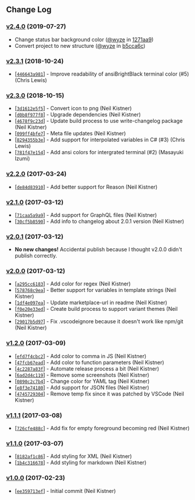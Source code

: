 ## Change Log

### [v2.4.0](https://github.com/wyze/vscode-hybrid-next/releases/tag/v2.4.0) (2019-07-27)

* Change status bar background color ([@wyze](https://github.com/wyze) in [1271aa9](https://github.com/wyze/vscode-hybrid-next/commit/1271aa9))
* Convert project to new structure ([@wyze](https://github.com/wyze) in [b5cca6c](https://github.com/wyze/vscode-hybrid-next/commit/b5cca6c))

### [v2.3.1](https://github.com/wyze/vscode-hybrid-next/releases/tag/v2.3.1) (2018-10-24)

* [[`446643a981`](https://github.com/wyze/vscode-hybrid-next/commit/446643a981)] - Improve readability of ansiBrightBlack terminal color (#5) (Chris Lewis)

### [v2.3.0](https://github.com/wyze/vscode-hybrid-next/releases/tag/v2.3.0) (2018-10-15)

* [[`3d1612e5f5`](https://github.com/wyze/vscode-hybrid-next/commit/3d1612e5f5)] - Convert icon to png (Neil Kistner)
* [[`d0b8f977f8`](https://github.com/wyze/vscode-hybrid-next/commit/d0b8f977f8)] - Upgrade dependencies (Neil Kistner)
* [[`4678f9c23d`](https://github.com/wyze/vscode-hybrid-next/commit/4678f9c23d)] - Update build process to use write-changelog package (Neil Kistner)
* [[`099ff4bfe7`](https://github.com/wyze/vscode-hybrid-next/commit/099ff4bfe7)] - Meta file updates (Neil Kistner)
* [[`8294355b3e`](https://github.com/wyze/vscode-hybrid-next/commit/8294355b3e)] - Add support for interpolated variables in C# (#3) (Chris Lewis)
* [[`781f47e154`](https://github.com/wyze/vscode-hybrid-next/commit/781f47e154)] - Add ansi colors for intergrated terminal (#2) (Masayuki Izumi)

### [v2.2.0](https://github.com/wyze/vscode-hybrid-next/releases/tag/v2.2.0) (2017-03-24)

* [[`de84d83910`](https://github.com/wyze/vscode-hybrid-next/commit/de84d83910)] - Add better support for Reason (Neil Kistner)

### [v2.1.0](https://github.com/wyze/vscode-hybrid-next/releases/tag/v2.1.0) (2017-03-12)

* [[`71caa5a9a9`](https://github.com/wyze/vscode-hybrid-next/commit/71caa5a9a9)] - Add support for GraphQL files (Neil Kistner)
* [[`30cf5b8590`](https://github.com/wyze/vscode-hybrid-next/commit/30cf5b8590)] - Add info to changelog about 2.0.1 version (Neil Kistner)

### [v2.0.1](https://github.com/wyze/vscode-hybrid-next/releases/tag/v2.0.1) (2017-03-12)

* **No new changes!** Accidental publish because I thought v2.0.0 didn't publish correctly.

### [v2.0.0](https://github.com/wyze/vscode-hybrid-next/releases/tag/v2.0.0) (2017-03-12)

* [[`a295cc6183`](https://github.com/wyze/vscode-hybrid-next/commit/a295cc6183)] - Add color for regex (Neil Kistner)
* [[`578768c9ea`](https://github.com/wyze/vscode-hybrid-next/commit/578768c9ea)] - Better support for variables in template strings (Neil Kistner)
* [[`1df4e097ea`](https://github.com/wyze/vscode-hybrid-next/commit/1df4e097ea)] - Update marketplace-url in readme (Neil Kistner)
* [[`f0e20e33ed`](https://github.com/wyze/vscode-hybrid-next/commit/f0e20e33ed)] - Create build process to support variant themes (Neil Kistner)
* [[`29017b5d97`](https://github.com/wyze/vscode-hybrid-next/commit/29017b5d97)] - Fix .vscodeignore because it doesn't work like npm/git (Neil Kistner)

### [v1.2.0](https://github.com/wyze/vscode-hybrid-next/releases/tag/v1.2.0) (2017-03-09)

* [[`efd7f4cbc2`](https://github.com/wyze/vscode-hybrid-next/commit/efd7f4cbc2)] - Add color to comma in JS (Neil Kistner)
* [[`47fcb67ead`](https://github.com/wyze/vscode-hybrid-next/commit/47fcb67ead)] - Add color to function parameters (Neil Kistner)
* [[`4c2287a83f`](https://github.com/wyze/vscode-hybrid-next/commit/4c2287a83f)] - Automate release process a bit (Neil Kistner)
* [[`6ad2d4c119`](https://github.com/wyze/vscode-hybrid-next/commit/6ad2d4c119)] - Remove some screenshots (Neil Kistner)
* [[`0890c2c7b4`](https://github.com/wyze/vscode-hybrid-next/commit/0890c2c7b4)] - Change color for YAML tag (Neil Kistner)
* [[`e8f3e74180`](https://github.com/wyze/vscode-hybrid-next/commit/e8f3e74180)] - Add support for JSON files (Neil Kistner)
* [[`4745729304`](https://github.com/wyze/vscode-hybrid-next/commit/4745729304)] - Remove temp fix since it was patched by VSCode (Neil Kistner)

### [v1.1.1](https://github.com/wyze/vscode-hybrid-next/releases/tag/v1.1.1) (2017-03-08)

* [[`726cfe488c`](https://github.com/wyze/vscode-hybrid-next/commit/726cfe488c)] - Add fix for empty foreground becoming red (Neil Kistner)

### [v1.1.0](https://github.com/wyze/vscode-hybrid-next/releases/tag/v1.1.0) (2017-03-07)

* [[`8182af1c86`](https://github.com/wyze/vscode-hybrid-next/commit/8182af1c86)] - Add styling for XML (Neil Kistner)
* [[`1b4c316678`](https://github.com/wyze/vscode-hybrid-next/commit/1b4c316678)] - Add styling for markdown (Neil Kistner)

### [v1.0.0](https://github.com/wyze/vscode-hybrid-next/releases/tag/v1.0.0) (2017-02-23)

* [[`ee359713ef`](https://github.com/wyze/vscode-hybrid-next/commit/ee359713ef)] - Initial commit (Neil Kistner)
